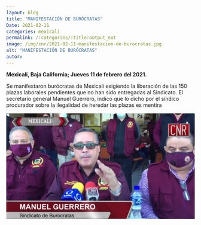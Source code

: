```yaml
---
layout: blog
title: "MANIFESTACIÓN DE BURÓCRATAS"
Date: 2021-02-11
categories: mexicali
permalink: /:categories/:title:output_ext
image: /img/cnr/2021-02-11-manifestacion-de-burocratas.jpg
alt: "MANIFESTACIÓN DE BURÓCRATAS"
autor:
---
```


**Mexicali, Baja California; Jueves 11 de febrero del 2021.** 

Se manifestaron burócratas de Mexicali exigiendo la liberación de las 150 plazas laborales pendientes que no han sido entregadas al Sindicato. El secretario general Manuel Guerrero, indicó que lo dicho por el síndico procurador sobre la ilegalidad de heredar las plazas es mentira

<div id="carouselExampleSlidesOnly" class="carousel slide" data-ride="carousel">
  <div class="carousel-inner">
    <div class="carousel-item active">
       <img class="d-block w-100" src="/img/cnr/2021-02-11-manifestacion-de-burocratas.jpg" loading="lazy"  alt="MANIFESTACIÓN DE BURÓCRATAS">
    </div>
  </div>
</div>